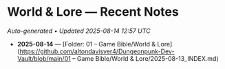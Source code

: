 # World & Lore — Recent Notes

_Auto-generated • Updated 2025-08-14 12:57 UTC_

- **2025-08-14** — [Folder: 01 – Game Bible/World & Lore](https://github.com/altondavisver4/Dungeonpunk-Dev-Vault/blob/main/01 – Game Bible/World & Lore/2025-08-13_INDEX.md)
